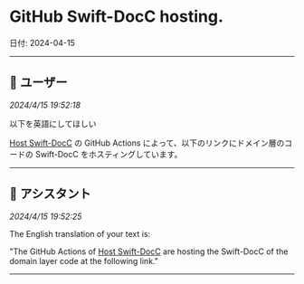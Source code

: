 # GitHub Swift-DocC hosting.

日付: 2024-04-15

---

## 👤 ユーザー
*2024/4/15 19:52:18*

以下を英語にしてほしい

[Host Swift-DocC](https://github.com/suguruTakahashi-1234/DISample/actions/workflows/swift_docc_hosting.yml) の GitHub Actions によって、以下のリンクにドメイン層のコードの Swift-DocC をホスティングしています。

---

## 🤖 アシスタント
*2024/4/15 19:52:25*

The English translation of your text is:

"The GitHub Actions of [Host Swift-DocC](https://github.com/suguruTakahashi-1234/DISample/actions/workflows/swift_docc_hosting.yml) are hosting the Swift-DocC of the domain layer code at the following link."

---

